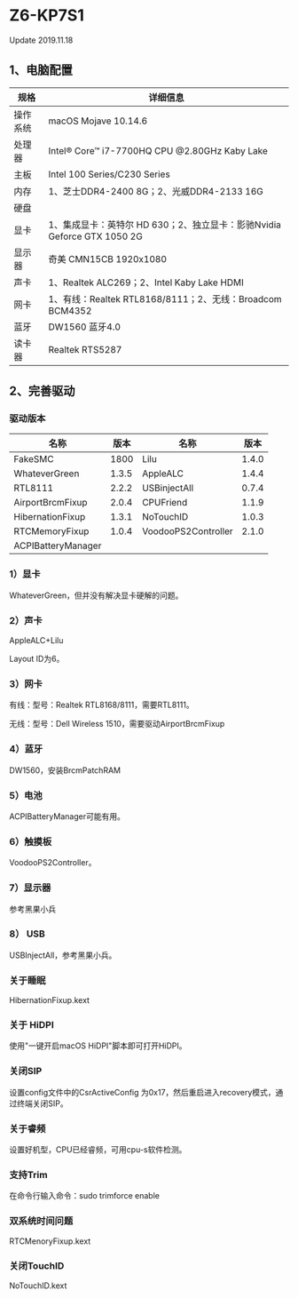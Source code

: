 # Z6-KP7S1

Update 2019.11.18

## 1、电脑配置

| 规格     | 详细信息                                                     |
| -------- | ------------------------------------------------------------ |
| 操作系统 | macOS Mojave 10.14.6                                         |
| 处理器   | Intel® Core™ i7-7700HQ CPU @2.80GHz Kaby Lake                |
| 主板     | Intel 100 Series/C230 Series                                 |
| 内存     | 1、芝士DDR4-2400 8G；2、光威DDR4-2133 16G                    |
| 硬盘     |                                                              |
| 显卡     | 1、集成显卡：英特尔 HD 630；2、独立显卡：影驰Nvidia Geforce GTX 1050 2G |
| 显示器   | 奇美 CMN15CB 1920x1080                                       |
| 声卡     | 1、Realtek ALC269；2、Intel Kaby Lake HDMI                   |
| 网卡     | 1、有线：Realtek RTL8168/8111；2、无线：Broadcom BCM4352     |
| 蓝牙     | DW1560 蓝牙4.0                                               |
| 读卡器   | Realtek RTS5287                                              |

## 2、完善驱动

### 驱动版本

| 名称               | 版本  | 名称                | 版本  |
| ------------------ | ----- | ------------------- | ----- |
| FakeSMC            | 1800  | Lilu                | 1.4.0 |
| WhateverGreen      | 1.3.5 | AppleALC            | 1.4.4 |
| RTL8111            | 2.2.2 | USBinjectAll        | 0.7.4 |
| AirportBrcmFixup   | 2.0.4 | CPUFriend           | 1.1.9 |
| HibernationFixup   | 1.3.1 | NoTouchID           | 1.0.3 |
| RTCMemoryFixup     | 1.0.4 | VoodooPS2Controller | 2.1.0 |
| ACPIBatteryManager |       |                     |       |

### 1）显卡

WhateverGreen，但并没有解决显卡硬解的问题。

###  2）声卡

AppleALC+Lilu

Layout ID为6。

### 3）网卡

有线：型号：Realtek RTL8168/8111，需要RTL8111。

无线：型号：Dell Wireless 1510，需要驱动AirportBrcmFixup

### 4）蓝牙

DW1560，安装BrcmPatchRAM

### 5）电池

ACPIBatteryManager可能有用。

### 6）触摸板

VoodooPS2Controller。

### 7）显示器

参考黑果小兵

### 8） USB

USBInjectAll，参考黑果小兵。 

### 关于睡眠

HibernationFixup.kext

### 关于 HiDPI

使用"一键开启macOS HiDPI"脚本即可打开HiDPI。

### 关闭SIP

设置config文件中的CsrActiveConfig 为0x17，然后重启进入recovery模式，通过终端关闭SIP。

### 关于睿频

设置好机型，CPU已经睿频，可用cpu-s软件检测。

### 支持Trim

在命令行输入命令：sudo trimforce enable

### 双系统时间问题

RTCMenoryFixup.kext

### 关闭TouchID

NoTouchID.kext